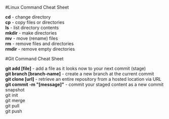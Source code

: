 #Linux Command Cheat Sheet

<b>cd</b> - change directory<br>
<b>cp</b> - copy files or directories<br>
<b>ls</b> - list directory contents<br>
<b>mkdir</b> - make directories<br>
<b>mv</b> - move (rename) files<br>
<b>rm</b> - remove files and directories<br>
<b>rmdir</b> - remove empty directories<br>

#Git Command Cheat Sheet

<b>git add [file]</b> - add a file as it looks now to your next commit (stage)<br>
<b>git branch [branch-name]</b> - create a new branch at the current commit<br>
<b>git clone [url]</b> - retrieve an entire repository from a hosted location via URL<br>
<b>git commit -m "[message]"</b> - commit your staged content as a new commit snapshot<br>
git init<br>
git merge<br>
git pull<br>
git push<br>

